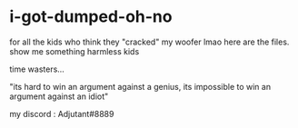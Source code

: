 # i-got-dumped-oh-no
for all the kids who think they "cracked" my woofer lmao here are the files. show me something harmless kids


time wasters... 

"its hard to win an argument against a genius, its impossible to win an argument against an idiot"

my discord : Adjutant#8889
